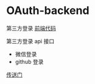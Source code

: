 # OAuth-backend

第三方登录 [前端代码](https://github.com/BlackBerry009/OAuth-frontend)

第三方登录 api 接口

- 微信登录
- github 登录

[传送门](http://81.68.101.109/)